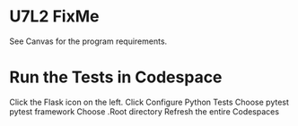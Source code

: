 # U7L2 FixMe
See Canvas for the program requirements.

# Run the Tests in Codespace
Click the Flask icon on the left.
Click Configure Python Tests
Choose pytest pytest framework
Choose .Root directory
Refresh the entire Codespaces
